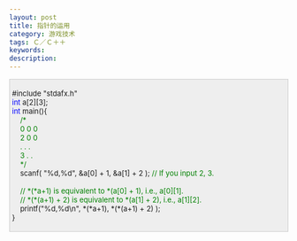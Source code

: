 ```yaml
---
layout: post
title: 指针的运用
category: 游戏技术
tags: Ｃ／Ｃ＋＋
keywords: 
description: 
---
```


<div
style="border-bottom:#cccccc 1px solid;border-left:#cccccc 1px solid;padding-bottom:4px;background-color:#eeeeee;padding-left:4px;width:98%;padding-right:5px;font-size:13px;word-break:break-all;border-top:#cccccc 1px solid;border-right:#cccccc 1px solid;padding-top:4px;">

\#include "stdafx.h"\
 <span style="color:#0000ff;">int</span> a[2][3];\
 <span style="color:#0000ff;">int</span> main(){\
     <span style="color:#008000;">/\*</span><span
style="color:#008000;">\
     0 0 0\
     2 0 0\
     . . .\
     3 . .\
     </span><span style="color:#008000;">\*/</span>\
     scanf( "%d,%d", &a[0] + 1, &a[1] + 2 ); <span
style="color:#008000;">//</span><span
style="color:#008000;"> If you input 2, 3.\
\
     </span><span style="color:#008000;">//</span><span
style="color:#008000;"> \*(\*a+1) is equivalent to \*(a[0] + 1), i.e., a[0][1].\
     </span><span style="color:#008000;">//</span><span
style="color:#008000;"> \*(\*(a+1) + 2) is equivalent to \*(a[1] + 2), i.e., a[1][2].</span><span
style="color:#008000;">\
 </span>    printf("%d,%d\\n", \*(\*a+1), \*(\*(a+1) + 2) );\
 }

</div>






